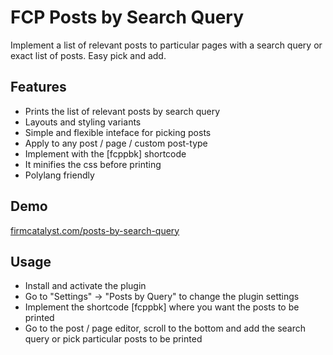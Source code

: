 # FCP Posts by Search Query

Implement a list of relevant posts to particular pages with a search query or exact list of posts. Easy pick and add.

## Features

* Prints the list of relevant posts by search query
* Layouts and styling variants
* Simple and flexible inteface for picking posts
* Apply to any post / page / custom post-type
* Implement with the \[fcppbk\] shortcode
* It minifies the css before printing
* Polylang friendly

## Demo

[firmcatalyst.com/posts-by-search-query](https://firmcatalyst.com/posts-by-search-query/)

## Usage

* Install and activate the plugin
* Go to "Settings" -> "Posts by Query" to change the plugin settings
* Implement the shortcode \[fcppbk\] where you want the posts to be printed
* Go to the post / page editor, scroll to the bottom and add the search query or pick particular posts to be printed
